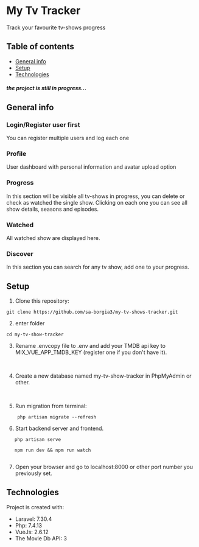 # My Tv Tracker

Track your favourite tv-shows progress

## Table of contents
* [General info](#general-info)
* [Setup](#setup)
* [Technologies](#technologies)


##### the project is still in progress...

## General info

### Login/Register user first
You can register multiple users and log each one

### Profile
User dashboard with personal information and avatar upload option

### Progress
In this section will be visible all tv-shows in progress, you can delete or check as watched the single show.
Clicking on each one you can see all show details, seasons and episodes.  


### Watched
All watched show are displayed here.

### Discover
In this section you can search for any tv show, add one to your progress.

## Setup

1) Clone this repository:
`````
git clone https://github.com/sa-borgia3/my-tv-shows-tracker.git
`````
2) enter folder
 `````
cd my-tv-show-tracker
``````
3) Rename .envcopy file to .env and add your TMDB api key to MIX_VUE_APP_TMDB_KEY (register one if you don't have it).

<br>

4) Create a new database named my-tv-show-tracker in PhpMyAdmin or other. 

<br>

5) Run migration from terminal: 

````
    php artisan migrate --refresh
````

6) Start backend server and frontend.

 ````
    php artisan serve
    
    npm run dev && npm run watch 
    
 ````
 
7) Open your browser and go to localhost:8000 or other port number you previously set.



## Technologies
Project is created with:
* Laravel: 7.30.4
* Php: 7.4.13
* VueJs: 2.6.12
* The Movie Db API: 3

